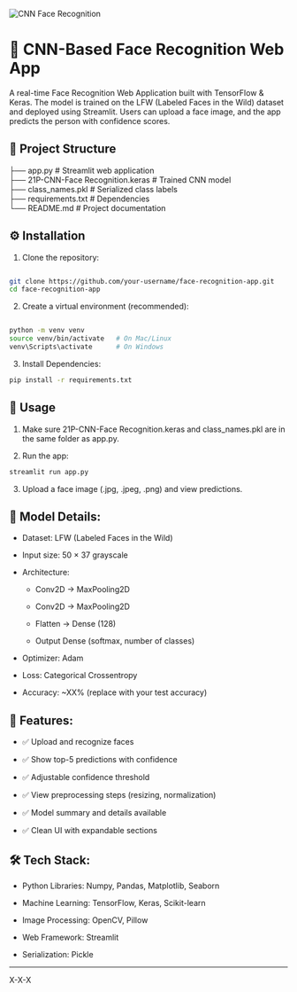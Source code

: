 ![CNN Face Recognition](https://www.researchgate.net/publication/308944615/figure/fig2/AS:608366896361474@1522057379841/Top-The-CNN-trained-for-the-task-of-full-face-detection-Bottom-The-CNN-trained-for-the.png)

# 👤 CNN-Based Face Recognition Web App

A real-time Face Recognition Web Application built with TensorFlow & Keras. The model is trained on the LFW (Labeled Faces in the Wild) dataset and deployed using Streamlit. Users can upload a face image, and the app predicts the person with confidence scores.

## 📂 Project Structure

├── app.py                         # Streamlit web application  
├── 21P-CNN-Face Recognition.keras # Trained CNN model  
├── class_names.pkl                # Serialized class labels  
├── requirements.txt               # Dependencies  
└── README.md                      # Project documentation  

## ⚙️ Installation

1. Clone the repository:

```bash

git clone https://github.com/your-username/face-recognition-app.git
cd face-recognition-app
```

2. Create a virtual environment (recommended):

```bash

python -m venv venv
source venv/bin/activate   # On Mac/Linux
venv\Scripts\activate      # On Windows
 ```

3. Install Dependencies:

```bash
pip install -r requirements.txt
```

## 🚀 Usage

1. Make sure 21P-CNN-Face Recognition.keras and class_names.pkl are in the same folder as app.py.

2. Run the app:

```bash
streamlit run app.py
```

3. Upload a face image (.jpg, .jpeg, .png) and view predictions.

## 🧠 Model Details:

- Dataset: LFW (Labeled Faces in the Wild)

- Input size: 50 × 37 grayscale

- Architecture:

  - Conv2D → MaxPooling2D

  - Conv2D → MaxPooling2D

  - Flatten → Dense (128)

  - Output Dense (softmax, number of classes)

- Optimizer: Adam

- Loss: Categorical Crossentropy

- Accuracy: ~XX% (replace with your test accuracy)

## 📸 Features: 

- ✅ Upload and recognize faces

- ✅ Show top-5 predictions with confidence

- ✅ Adjustable confidence threshold

- ✅ View preprocessing steps (resizing, normalization)

- ✅ Model summary and details available

- ✅ Clean UI with expandable sections

## 🛠️ Tech Stack:

- Python Libraries: Numpy, Pandas, Matplotlib, Seaborn

- Machine Learning: TensorFlow, Keras, Scikit-learn

- Image Processing: OpenCV, Pillow

- Web Framework: Streamlit

- Serialization: Pickle

---

X-X-X

